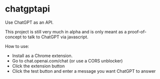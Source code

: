 # chatgptapi
Use ChatGPT as an API.

This project is still very much in alpha and is only meant as a proof-of-concept to talk to ChatGPT via javascript.

How to use:
- Install as a Chrome extension.
- Go to chat.openai.com/chat (or use a CORS unblocker)
- Click the extension button
- Click the test button and enter a message you want ChatGPT to answer
